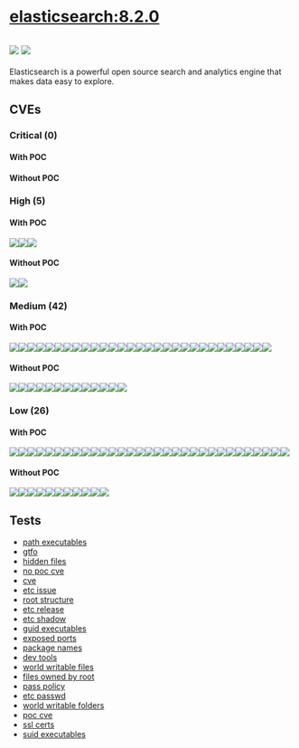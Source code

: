 # [elasticsearch:8.2.0](https://hub.docker.com/_/elasticsearch?tab=tags)
![](https://img.shields.io/static/v1?label=tag&message=8.2.0&color=blue)
![](https://img.shields.io/badge/Ubuntu%2020.04.4%20LTS%20%20-blue)
---
<p>
Elasticsearch is a powerful open source search and analytics engine that makes data easy to explore.
</p>

## CVEs
### Critical (0)
#### With POC

#### Without POC


### High (5)
#### With POC
[![](https://img.shields.io/badge/🔗%20CVE--2020--25649-HIGH-organge)](https://github.com/trickest/cve/blob/main/2020/CVE-2020-25649.md)[![](https://img.shields.io/badge/🔗%20CVE--2020--36518-HIGH-organge)](https://github.com/trickest/cve/blob/main/2020/CVE-2020-36518.md)[![](https://img.shields.io/badge/🔗%20CVE--2021--40690-HIGH-organge)](https://github.com/trickest/cve/blob/main/2021/CVE-2021-40690.md)
#### Without POC
[![](https://img.shields.io/badge/%20CVE--2022--25647-HIGH-organge)](https://github.com/trickest/cve/blob/main/2022/CVE-2022-25647.md)[![](https://img.shields.io/badge/%20CVE--2021--22573-HIGH-organge)](https://github.com/trickest/cve/blob/main/2021/CVE-2021-22573.md)

### Medium (42)
#### With POC
[![](https://img.shields.io/badge/🔗%20CVE--2022--0685-MEDIUM-yellow)](https://github.com/trickest/cve/blob/main/2022/CVE-2022-0685.md)[![](https://img.shields.io/badge/🔗%20CVE--2021--29425-MEDIUM-yellow)](https://github.com/trickest/cve/blob/main/2021/CVE-2021-29425.md)[![](https://img.shields.io/badge/🔗%20CVE--2020--13956-MEDIUM-yellow)](https://github.com/trickest/cve/blob/main/2020/CVE-2020-13956.md)[![](https://img.shields.io/badge/🔗%20CVE--2021--37750-MEDIUM-yellow)](https://github.com/trickest/cve/blob/main/2021/CVE-2021-37750.md)[![](https://img.shields.io/badge/🔗%20CVE--2021--36222-MEDIUM-yellow)](https://github.com/trickest/cve/blob/main/2021/CVE-2021-36222.md)[![](https://img.shields.io/badge/🔗%20CVE--2022--24823-MEDIUM-yellow)](https://github.com/trickest/cve/blob/main/2022/CVE-2022-24823.md)[![](https://img.shields.io/badge/🔗%20CVE--2020--9794-MEDIUM-yellow)](https://github.com/trickest/cve/blob/main/2020/CVE-2020-9794.md)[![](https://img.shields.io/badge/🔗%20CVE--2022--29155-MEDIUM-yellow)](https://github.com/trickest/cve/blob/main/2022/CVE-2022-29155.md)[![](https://img.shields.io/badge/🔗%20CVE--2020--16156-MEDIUM-yellow)](https://github.com/trickest/cve/blob/main/2020/CVE-2020-16156.md)[![](https://img.shields.io/badge/🔗%20CVE--2022--0529-MEDIUM-yellow)](https://github.com/trickest/cve/blob/main/2022/CVE-2022-0529.md)[![](https://img.shields.io/badge/🔗%20CVE--2022--0943-MEDIUM-yellow)](https://github.com/trickest/cve/blob/main/2022/CVE-2022-0943.md)[![](https://img.shields.io/badge/🔗%20CVE--2022--0261-MEDIUM-yellow)](https://github.com/trickest/cve/blob/main/2022/CVE-2022-0261.md)[![](https://img.shields.io/badge/🔗%20CVE--2022--0392-MEDIUM-yellow)](https://github.com/trickest/cve/blob/main/2022/CVE-2022-0392.md)[![](https://img.shields.io/badge/🔗%20CVE--2022--0359-MEDIUM-yellow)](https://github.com/trickest/cve/blob/main/2022/CVE-2022-0359.md)[![](https://img.shields.io/badge/🔗%20CVE--2022--0318-MEDIUM-yellow)](https://github.com/trickest/cve/blob/main/2022/CVE-2022-0318.md)[![](https://img.shields.io/badge/🔗%20CVE--2022--0361-MEDIUM-yellow)](https://github.com/trickest/cve/blob/main/2022/CVE-2022-0361.md)[![](https://img.shields.io/badge/🔗%20CVE--2022--0368-MEDIUM-yellow)](https://github.com/trickest/cve/blob/main/2022/CVE-2022-0368.md)[![](https://img.shields.io/badge/🔗%20CVE--2022--0408-MEDIUM-yellow)](https://github.com/trickest/cve/blob/main/2022/CVE-2022-0408.md)[![](https://img.shields.io/badge/🔗%20CVE--2022--0629-MEDIUM-yellow)](https://github.com/trickest/cve/blob/main/2022/CVE-2022-0629.md)[![](https://img.shields.io/badge/🔗%20CVE--2022--0554-MEDIUM-yellow)](https://github.com/trickest/cve/blob/main/2022/CVE-2022-0554.md)[![](https://img.shields.io/badge/🔗%20CVE--2022--0351-MEDIUM-yellow)](https://github.com/trickest/cve/blob/main/2022/CVE-2022-0351.md)[![](https://img.shields.io/badge/🔗%20CVE--2022--0714-MEDIUM-yellow)](https://github.com/trickest/cve/blob/main/2022/CVE-2022-0714.md)[![](https://img.shields.io/badge/🔗%20CVE--2022--0572-MEDIUM-yellow)](https://github.com/trickest/cve/blob/main/2022/CVE-2022-0572.md)[![](https://img.shields.io/badge/🔗%20CVE--2022--0319-MEDIUM-yellow)](https://github.com/trickest/cve/blob/main/2022/CVE-2022-0319.md)[![](https://img.shields.io/badge/🔗%20CVE--2022--0417-MEDIUM-yellow)](https://github.com/trickest/cve/blob/main/2022/CVE-2022-0417.md)[![](https://img.shields.io/badge/🔗%20CVE--2021--4166-MEDIUM-yellow)](https://github.com/trickest/cve/blob/main/2021/CVE-2021-4166.md)[![](https://img.shields.io/badge/🔗%20CVE--2022--1154-MEDIUM-yellow)](https://github.com/trickest/cve/blob/main/2022/CVE-2022-1154.md)[![](https://img.shields.io/badge/🔗%20CVE--2021--4192-MEDIUM-yellow)](https://github.com/trickest/cve/blob/main/2021/CVE-2021-4192.md)[![](https://img.shields.io/badge/🔗%20CVE--2022--0213-MEDIUM-yellow)](https://github.com/trickest/cve/blob/main/2022/CVE-2022-0213.md)
#### Without POC
[![](https://img.shields.io/badge/%20CVE--2020--15522-MEDIUM-yellow)](https://github.com/trickest/cve/blob/main/2020/CVE-2020-15522.md)[![](https://img.shields.io/badge/%20CVE--2022--22576-MEDIUM-yellow)](https://github.com/trickest/cve/blob/main/2022/CVE-2022-22576.md)[![](https://img.shields.io/badge/%20CVE--2022--27782-MEDIUM-yellow)](https://github.com/trickest/cve/blob/main/2022/CVE-2022-27782.md)[![](https://img.shields.io/badge/%20CVE--2022--27774-MEDIUM-yellow)](https://github.com/trickest/cve/blob/main/2022/CVE-2022-27774.md)[![](https://img.shields.io/badge/%20CVE--2022--1304-MEDIUM-yellow)](https://github.com/trickest/cve/blob/main/2022/CVE-2022-1304.md)[![](https://img.shields.io/badge/%20CVE--2022--1292-MEDIUM-yellow)](https://github.com/trickest/cve/blob/main/2022/CVE-2022-1292.md)[![](https://img.shields.io/badge/%20CVE--2022--1620-MEDIUM-yellow)](https://github.com/trickest/cve/blob/main/2022/CVE-2022-1620.md)[![](https://img.shields.io/badge/%20CVE--2022--1420-MEDIUM-yellow)](https://github.com/trickest/cve/blob/main/2022/CVE-2022-1420.md)[![](https://img.shields.io/badge/%20CVE--2022--1927-MEDIUM-yellow)](https://github.com/trickest/cve/blob/main/2022/CVE-2022-1927.md)[![](https://img.shields.io/badge/%20CVE--2022--1621-MEDIUM-yellow)](https://github.com/trickest/cve/blob/main/2022/CVE-2022-1621.md)[![](https://img.shields.io/badge/%20CVE--2022--1616-MEDIUM-yellow)](https://github.com/trickest/cve/blob/main/2022/CVE-2022-1616.md)[![](https://img.shields.io/badge/%20CVE--2022--1619-MEDIUM-yellow)](https://github.com/trickest/cve/blob/main/2022/CVE-2022-1619.md)[![](https://img.shields.io/badge/%20CVE--2022--1942-MEDIUM-yellow)](https://github.com/trickest/cve/blob/main/2022/CVE-2022-1942.md)

### Low (26)
#### With POC
[![](https://img.shields.io/badge/🔗%20CVE--2021--40690-LOW-blue)](https://github.com/trickest/cve/blob/main/2021/CVE-2021-40690.md)[![](https://img.shields.io/badge/🔗%20CVE--2016--2781-LOW-blue)](https://github.com/trickest/cve/blob/main/2016/CVE-2016-2781.md)[![](https://img.shields.io/badge/🔗%20CVE--2021--43618-LOW-blue)](https://github.com/trickest/cve/blob/main/2021/CVE-2021-43618.md)[![](https://img.shields.io/badge/🔗%20CVE--2020--8908-LOW-blue)](https://github.com/trickest/cve/blob/main/2020/CVE-2020-8908.md)[![](https://img.shields.io/badge/🔗%20CVE--2021--36087-LOW-blue)](https://github.com/trickest/cve/blob/main/2021/CVE-2021-36087.md)[![](https://img.shields.io/badge/🔗%20CVE--2021--36084-LOW-blue)](https://github.com/trickest/cve/blob/main/2021/CVE-2021-36084.md)[![](https://img.shields.io/badge/🔗%20CVE--2021--36085-LOW-blue)](https://github.com/trickest/cve/blob/main/2021/CVE-2021-36085.md)[![](https://img.shields.io/badge/🔗%20CVE--2021--36086-LOW-blue)](https://github.com/trickest/cve/blob/main/2021/CVE-2021-36086.md)[![](https://img.shields.io/badge/🔗%20CVE--2020--9849-LOW-blue)](https://github.com/trickest/cve/blob/main/2020/CVE-2020-9849.md)[![](https://img.shields.io/badge/🔗%20CVE--2020--9991-LOW-blue)](https://github.com/trickest/cve/blob/main/2020/CVE-2020-9991.md)[![](https://img.shields.io/badge/🔗%20CVE--2019--20838-LOW-blue)](https://github.com/trickest/cve/blob/main/2019/CVE-2019-20838.md)[![](https://img.shields.io/badge/🔗%20CVE--2020--14155-LOW-blue)](https://github.com/trickest/cve/blob/main/2020/CVE-2020-14155.md)[![](https://img.shields.io/badge/🔗%20CVE--2017--11164-LOW-blue)](https://github.com/trickest/cve/blob/main/2017/CVE-2017-11164.md)[![](https://img.shields.io/badge/🔗%20CVE--2021--3671-LOW-blue)](https://github.com/trickest/cve/blob/main/2021/CVE-2021-3671.md)[![](https://img.shields.io/badge/🔗%20CVE--2013--4235-LOW-blue)](https://github.com/trickest/cve/blob/main/2013/CVE-2013-4235.md)[![](https://img.shields.io/badge/🔗%20CVE--2022--0530-LOW-blue)](https://github.com/trickest/cve/blob/main/2022/CVE-2022-0530.md)[![](https://img.shields.io/badge/🔗%20CVE--2021--3973-LOW-blue)](https://github.com/trickest/cve/blob/main/2021/CVE-2021-3973.md)[![](https://img.shields.io/badge/🔗%20CVE--2022--0729-LOW-blue)](https://github.com/trickest/cve/blob/main/2022/CVE-2022-0729.md)[![](https://img.shields.io/badge/🔗%20CVE--2022--0443-LOW-blue)](https://github.com/trickest/cve/blob/main/2022/CVE-2022-0443.md)[![](https://img.shields.io/badge/🔗%20CVE--2021--4193-LOW-blue)](https://github.com/trickest/cve/blob/main/2021/CVE-2021-4193.md)[![](https://img.shields.io/badge/🔗%20CVE--2022--0943-LOW-blue)](https://github.com/trickest/cve/blob/main/2022/CVE-2022-0943.md)[![](https://img.shields.io/badge/🔗%20CVE--2022--0261-LOW-blue)](https://github.com/trickest/cve/blob/main/2022/CVE-2022-0261.md)[![](https://img.shields.io/badge/🔗%20CVE--2022--0392-LOW-blue)](https://github.com/trickest/cve/blob/main/2022/CVE-2022-0392.md)[![](https://img.shields.io/badge/🔗%20CVE--2022--0359-LOW-blue)](https://github.com/trickest/cve/blob/main/2022/CVE-2022-0359.md)[![](https://img.shields.io/badge/🔗%20CVE--2022--0318-LOW-blue)](https://github.com/trickest/cve/blob/main/2022/CVE-2022-0318.md)[![](https://img.shields.io/badge/🔗%20CVE--2022--0361-LOW-blue)](https://github.com/trickest/cve/blob/main/2022/CVE-2022-0361.md)[![](https://img.shields.io/badge/🔗%20CVE--2022--0408-LOW-blue)](https://github.com/trickest/cve/blob/main/2022/CVE-2022-0408.md)[![](https://img.shields.io/badge/🔗%20CVE--2022--0629-LOW-blue)](https://github.com/trickest/cve/blob/main/2022/CVE-2022-0629.md)[![](https://img.shields.io/badge/🔗%20CVE--2022--0714-LOW-blue)](https://github.com/trickest/cve/blob/main/2022/CVE-2022-0714.md)[![](https://img.shields.io/badge/🔗%20CVE--2022--0572-LOW-blue)](https://github.com/trickest/cve/blob/main/2022/CVE-2022-0572.md)[![](https://img.shields.io/badge/🔗%20CVE--2022--0417-LOW-blue)](https://github.com/trickest/cve/blob/main/2022/CVE-2022-0417.md)
#### Without POC
[![](https://img.shields.io/badge/%20CVE--2022--27781-LOW-blue)](https://github.com/trickest/cve/blob/main/2022/CVE-2022-27781.md)[![](https://img.shields.io/badge/%20CVE--2022--27776-LOW-blue)](https://github.com/trickest/cve/blob/main/2022/CVE-2022-27776.md)[![](https://img.shields.io/badge/%20CVE--2022--27775-LOW-blue)](https://github.com/trickest/cve/blob/main/2022/CVE-2022-27775.md)[![](https://img.shields.io/badge/%20CVE--2016--20013-LOW-blue)](https://github.com/trickest/cve/blob/main/2016/CVE-2016-20013.md)[![](https://img.shields.io/badge/%20CVE--2022--1586-LOW-blue)](https://github.com/trickest/cve/blob/main/2022/CVE-2022-1586.md)[![](https://img.shields.io/badge/%20CVE--2022--1587-LOW-blue)](https://github.com/trickest/cve/blob/main/2022/CVE-2022-1587.md)[![](https://img.shields.io/badge/%20CVE--2021--4217-LOW-blue)](https://github.com/trickest/cve/blob/main/2021/CVE-2021-4217.md)[![](https://img.shields.io/badge/%20CVE--2022--1292-LOW-blue)](https://github.com/trickest/cve/blob/main/2022/CVE-2022-1292.md)[![](https://img.shields.io/badge/%20CVE--2022--1621-LOW-blue)](https://github.com/trickest/cve/blob/main/2022/CVE-2022-1621.md)[![](https://img.shields.io/badge/%20CVE--2022--1616-LOW-blue)](https://github.com/trickest/cve/blob/main/2022/CVE-2022-1616.md)[![](https://img.shields.io/badge/%20CVE--2022--1619-LOW-blue)](https://github.com/trickest/cve/blob/main/2022/CVE-2022-1619.md)

## Tests
* [path executables](reports/path-executables.txt)
* [gtfo](reports/gtfo.txt)
* [hidden files](reports/hidden-files.txt)
* [no poc cve](reports/no-poc-cve.txt)
* [cve](reports/cve.txt)
* [etc issue](reports/etc-issue.txt)
* [root structure](reports/root-structure.txt)
* [etc release](reports/etc-release.txt)
* [etc shadow](reports/etc-shadow.txt)
* [guid executables](reports/guid-executables.txt)
* [exposed ports](reports/exposed-ports.txt)
* [package names](reports/package-names.txt)
* [dev tools](reports/dev-tools.txt)
* [world writable files](reports/world-writable-files.txt)
* [files owned by root](reports/files-owned-by-root.txt)
* [pass policy](reports/pass-policy.txt)
* [etc passwd](reports/etc-passwd.txt)
* [world writable folders](reports/world-writable-folders.txt)
* [poc cve](reports/poc-cve.txt)
* [ssl certs](reports/ssl-certs.txt)
* [suid executables](reports/suid-executables.txt)
